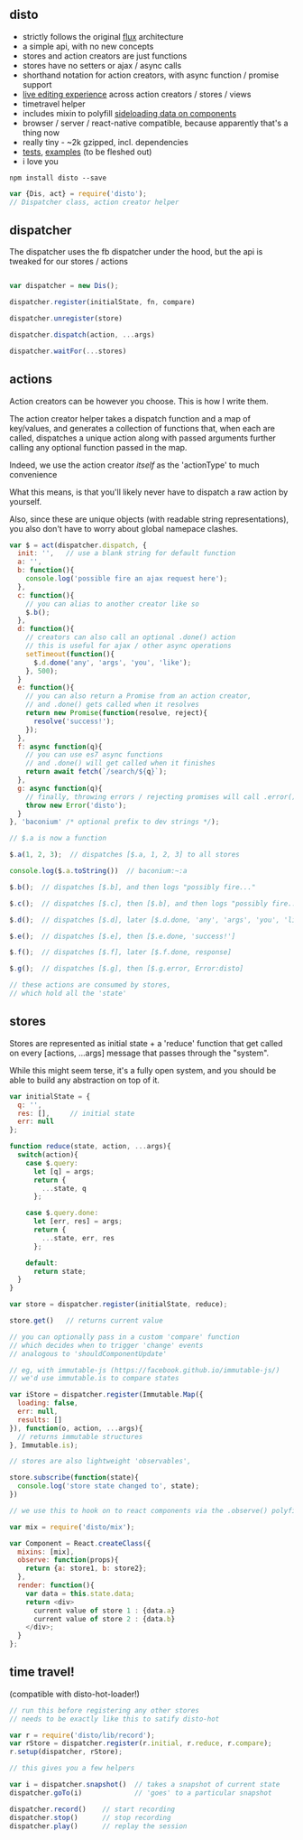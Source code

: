 disto
---

- strictly follows the original [flux](http://facebook.github.io/flux) architecture
- a simple api, with no new concepts
- stores and action creators are just functions
- stores have no setters or ajax / async calls
- shorthand notation for action creators, with async function / promise support
- [live editing experience](https://github.com/threepointone/disto-hot-loader) across action creators / stores / views
- timetravel helper
- includes mixin to polyfill [sideloading data on components](https://github.com/facebook/react/issues/3398)
- browser / server / react-native compatible, because apparently that's a thing now
- really tiny - ~2k gzipped, incl. dependencies
- [tests](https://github.com/threepointone/disto/blob/master/test/index.js), [examples](https://github.com/threepointone/disto-example) (to be fleshed out)
- i love you

`npm install disto --save`

```js
var {Dis, act} = require('disto');
// Dispatcher class, action creator helper
```

dispatcher
---

The dispatcher uses the fb dispatcher under the hood,
but the api is tweaked for our stores / actions

```js

var dispatcher = new Dis();

dispatcher.register(initialState, fn, compare)

dispatcher.unregister(store)

dispatcher.dispatch(action, ...args)

dispatcher.waitFor(...stores)
```

actions
---

Action creators can be however you choose. This is how I write them.

The action creator helper takes a dispatch function and a map of key/values,
and generates a collection of functions that, when each are called,
dispatches a unique action along with passed arguments
further calling any optional function passed in the map.

Indeed, we use the action creator *itself* as the 'actionType'
to much convenience

What this means, is that you'll likely
never have to dispatch a raw action by yourself.

Also, since these are unique objects (with readable string representations),
you also don't have to worry about global namepace clashes.

```js
var $ = act(dispatcher.dispatch, {
  init: '',   // use a blank string for default function
  a: '',
  b: function(){
    console.log('possible fire an ajax request here');
  },
  c: function(){
    // you can alias to another creator like so
    $.b();
  },
  d: function(){
    // creators can also call an optional .done() action
    // this is useful for ajax / other async operations
    setTimeout(function(){
      $.d.done('any', 'args', 'you', 'like');
    }, 500);
  }
  e: function(){
    // you can also return a Promise from an action creator,
    // and .done() gets called when it resolves
    return new Promise(function(resolve, reject){
      resolve('success!');
    });
  },
  f: async function(q){
    // you can use es7 async functions
    // and .done() will get called when it finishes
    return await fetch(`/search/${q}`);
  },
  g: async function(q){
    // finally, throwing errors / rejecting promises will call .error()
    throw new Error('disto');
  }
}, 'baconium' /* optional prefix to dev strings */);

// $.a is now a function

$.a(1, 2, 3);  // dispatches [$.a, 1, 2, 3] to all stores

console.log($.a.toString())  // baconium:~:a

$.b();  // dispatches [$.b], and then logs "possibly fire..."

$.c();  // dispatches [$.c], then [$.b], and then logs "possibly fire..."

$.d();  // dispatches [$.d], later [$.d.done, 'any', 'args', 'you', 'like']

$.e();  // dispatches [$.e], then [$.e.done, 'success!']

$.f();  // dispatches [$.f], later [$.f.done, response]

$.g();  // dispatches [$.g], then [$.g.error, Error:disto]

// these actions are consumed by stores,
// which hold all the 'state'
```

stores
---

Stores are represented as initial state + a 'reduce' function
that get called on every [actions, ...args] message
that passes through the "system".

While this might seem terse, it's a fully open system,
and you should be able to build any abstraction on top of it.

```js
var initialState = {
  q: '',
  res: [],     // initial state
  err: null
};

function reduce(state, action, ...args){
  switch(action){
    case $.query:
      let [q] = args;
      return {
        ...state, q
      };

    case $.query.done:
      let [err, res] = args;
      return {
        ...state, err, res
      };

    default:
      return state;
  }
}

var store = dispatcher.register(initialState, reduce);

store.get()   // returns current value

// you can optionally pass in a custom 'compare' function
// which decides when to trigger 'change' events
// analogous to 'shouldComponentUpdate'

// eg, with immutable-js (https://facebook.github.io/immutable-js/)
// we'd use immutable.is to compare states

var iStore = dispatcher.register(Immutable.Map({
  loading: false,
  err: null,
  results: []
}), function(o, action, ...args){
  // returns immutable structures
}, Immutable.is);

// stores are also lightweight 'observables',

store.subscribe(function(state){
  console.log('store state changed to', state);
})

// we use this to hook on to react components via the .observe() polyfill

var mix = require('disto/mix');

var Component = React.createClass({
  mixins: [mix],
  observe: function(props){
    return {a: store1, b: store2};
  },
  render: function(){
    var data = this.state.data;
    return <div>
      current value of store 1 : {data.a}
      current value of store 2 : {data.b}
    </div>;
  }
};

```

time travel!
---

(compatible with disto-hot-loader!)

```js
// run this before registering any other stores
// needs to be exactly like this to satify disto-hot

var r = require('disto/lib/record');
var rStore = dispatcher.register(r.initial, r.reduce, r.compare);
r.setup(dispatcher, rStore);

// this gives you a few helpers

var i = dispatcher.snapshot()  // takes a snapshot of current state
dispatcher.goTo(i)             // 'goes' to a particular snapshot

dispatcher.record()    // start recording
dispatcher.stop()      // stop recording
dispatcher.play()      // replay the session

```
